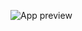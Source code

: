 ![App preview](https://github.com/TortitasT/tomodoro/assets/76071376/4c4192f8-c8f9-4163-a2af-365c14241750)

